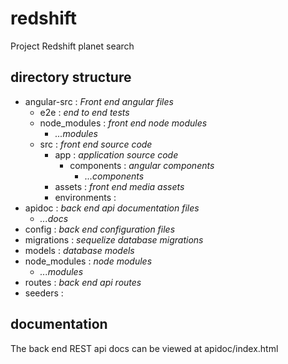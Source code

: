 # redshift
Project Redshift planet search

## directory structure
* angular-src : _Front end angular files_
  * e2e : _end to end tests_
  * node_modules : _front end node modules_
    * _...modules_
  * src : _front end source code_
    * app : _application source code_
      * components : _angular components_
        * _...components_
    * assets : _front end media assets_
    * environments :
* apidoc : _back end api documentation files_
  * _...docs_
* config : _back end configuration files_
* migrations : _sequelize database migrations_
* models : _database models_
* node_modules : _node modules_
  * _...modules_
* routes : _back end api routes_
* seeders :

## documentation

The back end REST api docs can be viewed at apidoc/index.html 
